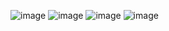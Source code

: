 ![image](https://github.com/user-attachments/assets/6d358f54-d5a0-4b71-b85d-77483c0272c4)
![image](https://github.com/user-attachments/assets/32c54368-b715-4edf-a601-aea7dcc928fe)
![image](https://github.com/user-attachments/assets/c9235edd-44cd-48b4-8c6b-4c1267a54166)
![image](https://github.com/user-attachments/assets/998fe689-ce65-46ac-a7ac-fd89e80f567f)
